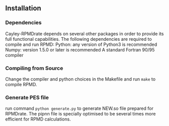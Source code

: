 ## Installation
### Dependencies
Cayley-RPMDrate depends on several other packages in order to provide its full functional capabilities. The following dependencies are required to compile and run RPMD:
Python: any version of Python3 is recommended
Numpy: version 1.5.0 or later is recommended
A standard Fortran 90/95 compiler
### Compiling from Source
Change the compiler and python choices in the Makefile and run `make` to compile RPMD.
### Generate PES file
run command `python generate.py` to generate NEW.so file prepared for RPMDrate. The pipnn file is specially optimised to be several times more efficient for RPMD calculations.
